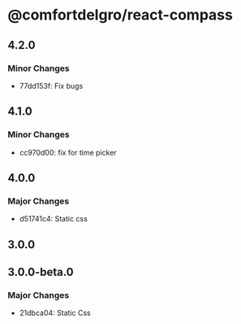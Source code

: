 # @comfortdelgro/react-compass

## 4.2.0

### Minor Changes

- 77dd153f: Fix bugs

## 4.1.0

### Minor Changes

- cc970d00: fix for time picker

## 4.0.0

### Major Changes

- d51741c4: Static css

## 3.0.0

## 3.0.0-beta.0

### Major Changes

- 21dbca04: Static Css
